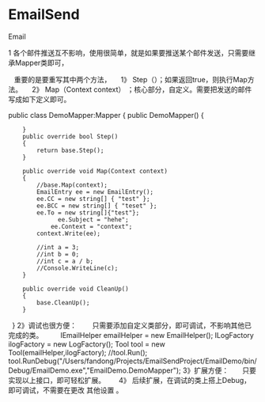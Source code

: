 # EmailSend
Email

 1 各个邮件推送互不影响，使用很简单，就是如果要推送某个邮件发送，只需要继承Mapper类即可，
 
    重要的是要重写其中两个方法，
     1》 Step（）；如果返回true，则执行Map方法。
     2》 Map（Context context） ；核心部分，自定义。需要把发送的邮件写成如下定义即可。
 
 public class DemoMapper:Mapper
    {
        public DemoMapper()
        {
            
        }
        public override bool Step()
        {
            return base.Step();
        }

        public override void Map(Context context)
        {
            //base.Map(context);
            EmailEntry ee = new EmailEntry();
            ee.CC = new string[] { "test" };
            ee.BCC = new string[] { "teset" };
            ee.To = new string[]{"test"};
			      ee.Subject = "hehe";
		      	ee.Context = "context";
            context.Write(ee);

			//int a = 3;
			//int b = 0;
			//int c = a / b;
			//Console.WriteLine(c);
        }

        public override void CleanUp()
        {
            base.CleanUp();
        }
    }
2》调试也很方便：
        只需要添加自定义类部分，即可调试，不影响其他已完成的类。
        
	    IEmailHelper emailHelper = new EmailHelper();
            ILogFactory ilogFactory = new LogFactory();
            Tool tool = new Tool(emailHelper,ilogFactory);
            //tool.Run();	            tool.RunDebug("/Users/fandong/Projects/EmailSendProject/EmailDemo/bin/Debug/EmailDemo.exe","EmailDemo.DemoMapper");
3》扩展方便：
       只要实现以上接口，即可轻松扩展。
       
4》 后续扩展，在调试的类上搭上Debug，即可调试，不需要在更改
   其他设置
。

